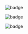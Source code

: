 ![badge](https://github-readme-stats.vercel.app/api?username=beliboba)

![badge](https://github-readme-stats.vercel.app/api/top-langs/?username=beliboba)

![badge](https://github-profile-summary-cards.vercel.app/api/cards/profile-details?username=beliboba&theme=vue)
